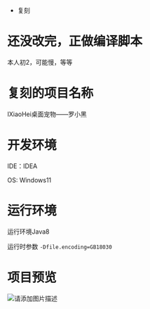 * 复刻
# 还没改完，正做编译脚本
本人初2，可能慢，等等

# 复刻的项目名称
IXiaoHei桌面宠物——罗小黑

# 开发环境
IDE：IDEA

OS: Windows11

# 运行环境
运行环境Java8

运行时参数 `-Dfile.encoding=GB18030`

# 项目预览
![请添加图片描述](https://img-blog.csdnimg.cn/81d60d4d4d0f46b39f91773a17aa8bb5.gif)

